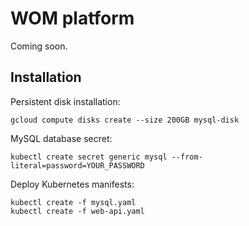 # WOM platform

Coming soon.

## Installation

Persistent disk installation:

```
gcloud compute disks create --size 200GB mysql-disk
```

MySQL database secret:

```
kubectl create secret generic mysql --from-literal=password=YOUR_PASSWORD
```

Deploy Kubernetes manifests:

```
kubectl create -f mysql.yaml
kubectl create -f web-api.yaml
```
